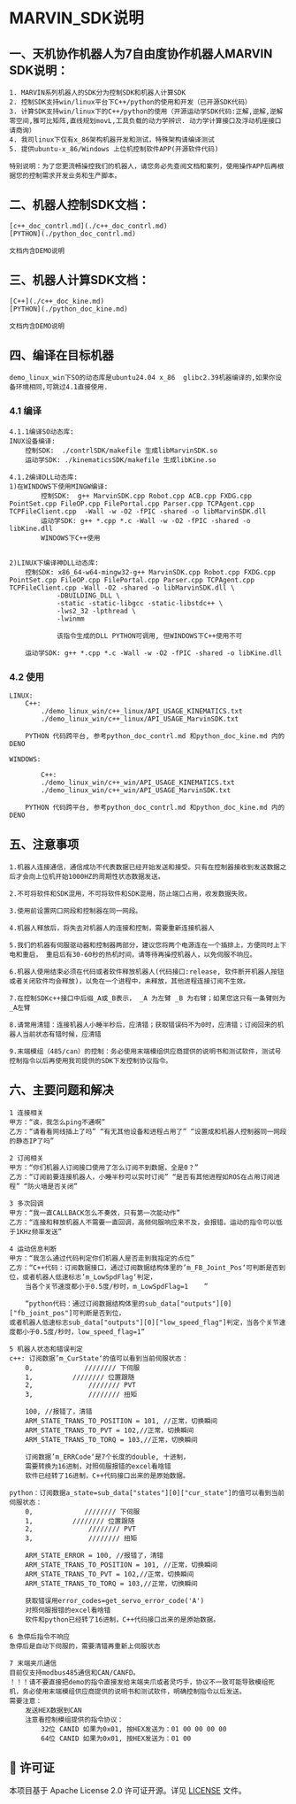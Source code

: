 # MARVIN_SDK说明
## 一、天机协作机器人为7自由度协作机器人MARVIN SDK说明：

    1. MARVIN系列机器人的SDK分为控制SDK和机器人计算SDK
    2. 控制SDK支持win/linux平台下C++/python的使用和开发（已开源SDK代码）
    3. 计算SDK支持win/linux下的C++/python的使用（开源运动学SDK代码:正解,逆解,逆解零空间,雅可比矩阵,直线规划movL,工具负载的动力学辨识. 动力学计算接口及浮动机座接口请商询）
    4. 我司linux下仅有x_86架构机器开发和测试，特殊架构请编译测试
    5. 提供ubuntu-x_86/Windows 上位机控制软件APP(开源软件代码)

    特别说明：为了您更流畅操控我们的机器人，请您务必先查阅文档和案列，使用操作APP后再根据您的控制需求开发业务和生产脚本。


## 二、机器人控制SDK文档：
    [c++_doc_contrl.md](./c++_doc_contrl.md)
    [PYTHON](./python_doc_contrl.md)

    文档内含DEMO说明

## 三、机器人计算SDK文档：
    [C++](./c++_doc_kine.md)
    [PYTHON](./python_doc_kine.md)

    文档内含DEMO说明


## 四、编译在目标机器
    demo_linux_win下SO的动态库是ubuntu24.04 x_86  glibc2.39机器编译的,如果你设备环境相同,可跳过4.1直接使用.

### 4.1 编译
    4.1.1编译SO动态库:
    INUX设备编译:
        控制SDK:  ./contrlSDK/makefile 生成libMarvinSDK.so
        运动学SDK: ./kinematicsSDK/makefile 生成libKine.so

    4.1.2编译DLL动态库:
    1)在WINDOWS下使用MINGW编译:
            控制SDK:  g++ MarvinSDK.cpp Robot.cpp ACB.cpp FXDG.cpp PointSet.cpp FileOP.cpp FilePortal.cpp Parser.cpp TCPAgent.cpp TCPFileClient.cpp  -Wall -w -O2 -fPIC -shared -o libMarvinSDK.dll
            运动学SDK: g++ *.cpp *.c -Wall -w -O2 -fPIC -shared -o libKine.dll    
            WINDOWS下C++使用


    2)LINUX下编译神DLL动态库:
        控制SDK: x86_64-w64-mingw32-g++ MarvinSDK.cpp Robot.cpp FXDG.cpp PointSet.cpp FileOP.cpp FilePortal.cpp Parser.cpp TCPAgent.cpp TCPFileClient.cpp -Wall -O2 -shared -o libMarvinSDK.dll \
                -DBUILDING_DLL \
                -static -static-libgcc -static-libstdc++ \
                -lws2_32 -lpthread \
                -lwinmm

                该指令生成的DLL PYTHON可调用, 但WINDOWS下C++使用不可

        运动学SDK: g++ *.cpp *.c -Wall -w -O2 -fPIC -shared -o libKine.dll  

### 4.2 使用
    LINUX:
        C++: 
            ./demo_linux_win/c++_linux/API_USAGE_KINEMATICS.txt
            ./demo_linux_win/c++_linux/API_USAGE_MarvinSDK.txt

        PYTHON 代码跨平台, 参考python_doc_contrl.md 和python_doc_kine.md 内的DENO

    WINDOWS:

            C++: 
            ./demo_linux_win/c++_win/API_USAGE_KINEMATICS.txt
            ./demo_linux_win/c++_win/API_USAGE_MarvinSDK.txt

        PYTHON 代码跨平台, 参考python_doc_contrl.md 和python_doc_kine.md 内的DENO


## 五、注意事项
    1.机器人连接通信，通信成功不代表数据已经开始发送和接受。只有在控制器接收到发送数据之后才会向上位机开始1000HZ的周期性状态数据发送。

    2.不可将软件和SDK混用，不可将软件和SDK混用，防止端口占用，收发数据失败。

    3.使用前设置网口网段和控制器在同一网段。

    4.机器人释放后，将失去对机器人的连接和控制，需要重新连接机器人

    5.我们的机器有伺服驱动器和控制器两部分，建议您将两个电源连在一个插排上，方便同时上下电和重启， 重启后有30-60秒的热机时间，请等待再操控机器人，以免伺服不响应。

    6.机器人使用结束必须在代码或者软件释放机器人(代码接口:release, 软件断开机器人按钮或者关闭软件均会释放)，以免在一个进程中，未释放，其他进程连接订阅不生效。

    7.在控制SDKc++接口中后缀_A或_B表示， _A 为左臂 _B 为右臂；如果您这只有一条臂则为_A左臂

    8.请常用清错：连接机器人小睡半秒后，应清错；获取错误码不为0时，应清错；订阅回来的机器人当前状态有错时候，应清错

    9.末端模组（485/can）的控制：务必使用末端模组供应商提供的说明书和测试软件，测试号控制指令以后再使用我司提供的SDK下发控制协议指令。



## 六、主要问题和解决
    1 连接相关
    甲方：“诶，我怎么ping不通啊”
    乙方：“请看看网线插上了吗” “有无其他设备和进程占用了” “设置成和机器人控制器同一网段的静态IP了吗”

    2 订阅相关
    甲方：“你们机器人订阅接口使用了怎么订阅不到数据，全是0？”
    乙方：“订阅前要连接机器人，小睡半秒可以实时订阅” “是否有其他进程如ROS在占用订阅进程” “防火墙是否关闭”

    3 多次回调
    甲方：“我一直CALLBACK怎么不奏效，只有第一次能动作”
    乙方：“连接和释放机器人不需要一直回调，高频伺服响应来不及，会报错。运动的指令可以低于1KHz频率发送”

    4 运动信息判断
    甲方：“我怎么通过代码判定你们机器人是否走到我指定的点位”
    乙方：“C++代码：订阅数据接口，通过订阅数据结构体里的’m_FB_Joint_Pos‘可判断是否到位，或者机器人低速标志’m_LowSpdFlag‘判定，
        当各个关节速度都小于0.5度/秒时，m_LowSpdFlag=1    ”

        “python代码：通过订阅数据结构体里的sub_data["outputs"][0]["fb_joint_pos"]可判断是否到位，
    或者机器人低速标志sub_data["outputs"][0]["low_speed_flag"]判定，当各个关节速度都小于0.5度/秒时，low_speed_flag=1”

    5 机器人状态和错误判定
    c++: 订阅数据’m_CurState‘的值可以看到当前伺服状态：
        0,             //////// 下伺服
        1,			//////// 位置跟随
        2,				//////// PVT
        3,				//////// 扭矩

        100, //报错了，清错
        ARM_STATE_TRANS_TO_POSITION = 101, //正常，切换瞬间
        ARM_STATE_TRANS_TO_PVT = 102,//正常，切换瞬间
        ARM_STATE_TRANS_TO_TORQ = 103,//正常，切换瞬间

        订阅数据’m_ERRCode‘是7个长度的double, 十进制，
        需要转换为16进制，对照伺服报错的excel看啥错
        软件已经转了16进制，C++代码接口出来的是原始数据。

    python：订阅数据a_state=sub_data["states"][0]["cur_state"]的值可以看到当前伺服状态：
        0,             //////// 下伺服
        1,			//////// 位置跟随
        2,				//////// PVT
        3,				//////// 扭矩

        ARM_STATE_ERROR = 100, //报错了，清错
        ARM_STATE_TRANS_TO_POSITION = 101, //正常，切换瞬间
        ARM_STATE_TRANS_TO_PVT = 102,//正常，切换瞬间
        ARM_STATE_TRANS_TO_TORQ = 103,//正常，切换瞬间

        获取错误用error_codes=get_servo_error_code('A')
        对照伺服报错的excel看啥错
        软件和python已经转了16进制，C++代码接口出来的是原始数据。

    6 急停后指令不响应
    急停后是自动下伺服的，需要清错再重新上伺服状态

    7 末端夹爪通信
    目前仅支持modbus485通信和CAN/CANFD。
    ！！！请不要直接把demo的指令直接发给末端夹爪或者灵巧手，协议不一致可能导致模组死机，务必使用末端模组供应商提供的说明书和测试软件，明确控制指令以后发送。
    需要注意：
        发送HEX数据到CAN
        注意看控制模组提供的指令协议：
            32位 CANID 如果为0x01, 按HEX发送为：01 00 00 00 00
            64位 CANID 如果为0x01, 按HEX发送为：01 00

## 📄 许可证

本项目基于 Apache License 2.0 许可证开源。详见 [LICENSE](LICENSE) 文件。
